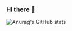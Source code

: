 ### Hi there 👋

![Anurag's GitHub stats](https://github-readme-stats.vercel.app/api?username=tjrawlins&&show=reviews,discussions_started,discussions_answered,prs_merged,prs_merged_percentage,show_icons=true&theme=radical)
